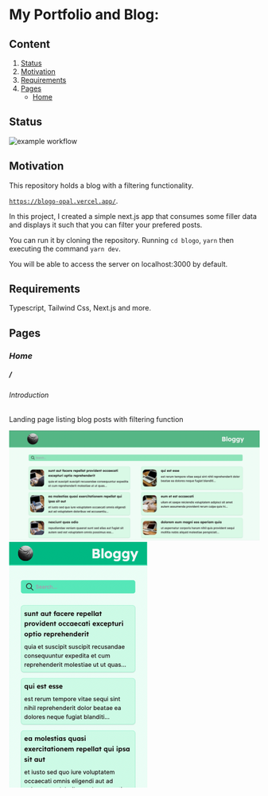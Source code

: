 # My Portfolio and Blog:

## Content

1. [Status](#Status)
2. [Motivation](#Motivation) 
3. [Requirements](#Requirements)
4. [Pages](#Pages)
    - [Home](#Home)

## Status

![example workflow](https://github.com/vix993/blogo/actions/workflows/node.js.yml/badge.svg)

## Motivation

This repository holds a blog with a filtering functionality.

[`https://blogo-opal.vercel.app/`](https://blogo-opal.vercel.app/).

In this project, I created a simple next.js app that consumes some filler data and displays it such that you can filter your prefered posts.

You can run it by cloning the repository. Running `cd blogo`, `yarn` then executing the command `yarn dev`.

You will be able to access the server on localhost:3000 by default.

## Requirements

Typescript, Tailwind Css, Next.js and more.

## Pages
### *Home*

##### /

###### Introduction

Landing page listing blog posts with filtering function

<img src="./presentation/screenshotLanding.png" alt="screenshot of landing page UI"/>
<img src="./presentation/screenshotLandingMb.png" alt="screenshot of landing page UI mobile"/>